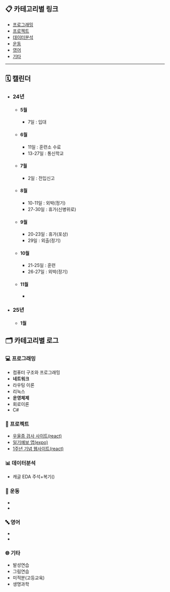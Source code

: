## 📋 **카테고리별 링크**
- [프로그래밍](#프로그래밍)  
- [프로젝트](#프로젝트)
- [데이터분석](#데이터분석)
- [운동](#운동)
- [영어](영어)
- [기타](#기타)  

---
## 🗓 캘린더
  - ### 24년

    - #### 5월
      - 7일 : 입대

    - #### 6월
      - 11일 : 훈련소 수료
      - 13-27일 : 통신학교

    - #### 7월
      - 2일 : 전입신고

    - #### 8월
      - 10-11일 : 외박(정기)
      - 27-30일 : 휴가(신병위로)

    - #### 9월
      - 20-23일 : 휴가(포상)
      - 29일 : 외출(정기)

    - #### 10월
      - 21-25일 : 훈련
      - 26-27일 : 외박(정기)

    - #### 11월
      - 

  - ### 25년

    - #### 1월



## 🗂️ **카테고리별 로그**

### 💻 <a id="프로그래밍"></a> 프로그래밍
  - 컴퓨터 구조와 프로그래밍
  - **네트워크**
  - 라우팅 이론
  - 리눅스
  - **운영체제**
  - 회로이론
  - C#


### 📔 <a id="프로젝트"></a> 프로젝트
  - [우울증 검사 사이트(react)](https://github.com/Usopked/Phone_first)
  - [일기예보 앱(expo)](https://github.com/Usopked/DemoApp)
  - [1주년 기념 웹사이트(react)](https://github.com/Usopked/Event)


### 📊 <a id="데이터분석"></a> 데이터분석
  - 캐글 EDA 주석+복기()
  
### 🏃 <a id="운동"></a> 운동 
  - 
  -

### 🔤 <a id="영어"></a> 영어
  - 
  -

### 🌐 <a id="기타"></a> 기타
  - 발성연습
  - 그림연습
  - 미적분(고등교육)
  - 생명과학







